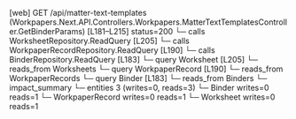 [web] GET /api/matter-text-templates  (Workpapers.Next.API.Controllers.Workpapers.MatterTextTemplatesController.GetBinderParams)  [L181–L215] status=200
  └─ calls WorksheetRepository.ReadQuery [L205]
  └─ calls WorkpaperRecordRepository.ReadQuery [L190]
  └─ calls BinderRepository.ReadQuery [L183]
  └─ query Worksheet [L205]
    └─ reads_from Worksheets
  └─ query WorkpaperRecord [L190]
    └─ reads_from WorkpaperRecords
  └─ query Binder [L183]
    └─ reads_from Binders
  └─ impact_summary
    └─ entities 3 (writes=0, reads=3)
      └─ Binder writes=0 reads=1
      └─ WorkpaperRecord writes=0 reads=1
      └─ Worksheet writes=0 reads=1

